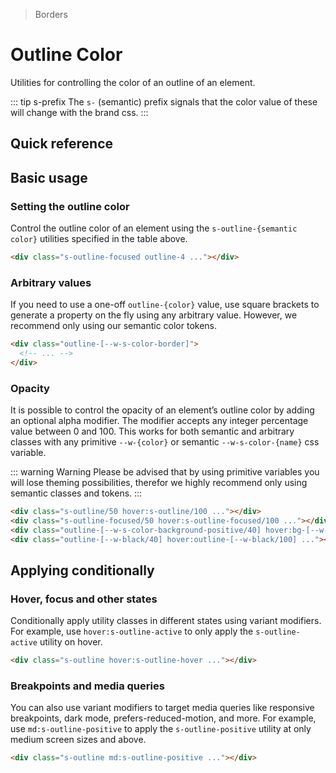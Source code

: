 > Borders

# Outline Color

Utilities for controlling the color of an outline of an element.

::: tip s-prefix
The `s-` (semantic) prefix signals that the color value of these will change with the brand css.
:::

## Quick reference

<outline-color-table />

## Basic usage

### Setting the outline color
Control the outline color of an element using the `s-outline-{semantic color}` utilities specified in the table above.

<example-container>
  <div class="grid gap-16 justify-items-center">
    <div class="s-outline-focused s-bg h-80 w-80 rounded-4 outline outline-offset-2 outline-4"></div>
  </div>
</example-container>

```html
<div class="s-outline-focused outline-4 ..."></div>
```

### Arbitrary values
If you need to use a one-off `outline-{color}` value, use square brackets to generate a property on the fly using any arbitrary value. However, we recommend only using our semantic color tokens.

```html
<div class="outline-[--w-s-color-border]">
  <!-- ... -->
</div>
```

### Opacity
It is possible to control the opacity of an element’s outline color by adding an optional alpha modifier.
The modifier accepts any integer percentage value between 0 and 100.
This works for both semantic and arbitrary classes with any primitive `--w-{color}` or semantic `--w-s-color-{name}` css variable.

::: warning Warning
Please be advised that by using primitive variables you will lose theming possibilities, therefor we highly recommend only using semantic classes and tokens.
:::

<example-container class="bg-center bg-[url(./50s-scientists.jpg)]">
  <div class="grid grid-cols-4 gap-16 justify-items-center my-8">
    <div class="s-outline/50 hover:s-outline/100 s-bg backdrop-blur-m h-80 w-80 rounded-4 outline outline-offset-4 outline-8 transition-all ease-in-out duration-700"></div>
    <div class="s-outline-focused/50 hover:s-outline-focused/100 s-bg backdrop-blur-m h-80 w-80 rounded-4 outline outline-offset-4 outline-8 transition-all ease-in-out duration-700"></div>
    <div class="outline-[--w-s-color-background-positive/40] hover:outline-[--w-s-color-background-positive/100] s-bg backdrop-blur-m h-80 w-80 rounded-4 outline outline-offset-4 outline-8 transition-all ease-in-out duration-700"></div>
    <div class="outline-[--w-black/40] hover:outline-[--w-black/100] s-bg backdrop-blur-m h-80 w-80 rounded-4 outline outline-offset-4 outline-8 transition-all ease-in-out duration-700"></div>
  </div>
</example-container>

```html
<div class="s-outline/50 hover:s-outline/100 ..."></div>
<div class="s-outline-focused/50 hover:s-outline-focused/100 ..."></div>
<div class="outline-[--w-s-color-background-positive/40] hover:bg-[--w-s-color-background-positive/100] ..."></div>
<div class="outline-[--w-black/40] hover:outline-[--w-black/100] ..."></div>
```

## Applying conditionally

### Hover, focus and other states
Conditionally apply utility classes in different states using variant modifiers.
For example, use `hover:s-outline-active` to only apply the `s-outline-active` utility on hover.

<example-container>
  <div class="grid gap-16 justify-items-center">
    <div class="s-outline hover:s-outline-hover s-bg h-80 w-80 rounded-4 outline outline-offset-2 outline-4"></div>
   </div>
</example-container>

```html
<div class="s-outline hover:s-outline-hover ..."></div>
```

### Breakpoints and media queries
You can also use variant modifiers to target media queries like responsive breakpoints, dark mode, prefers-reduced-motion, and more.
For example, use `md:s-outline-positive` to apply the `s-outline-positive` utility at only medium screen sizes and above.

<example-container>
  <div class="grid gap-16 justify-items-center">
    <div class="s-outline md:s-outline-positive s-bg h-80 w-80 rounded-4 outline outline-offset-2 outline-4"></div>
   </div>
</example-container>

```html
<div class="s-outline md:s-outline-positive ..."></div>
```
